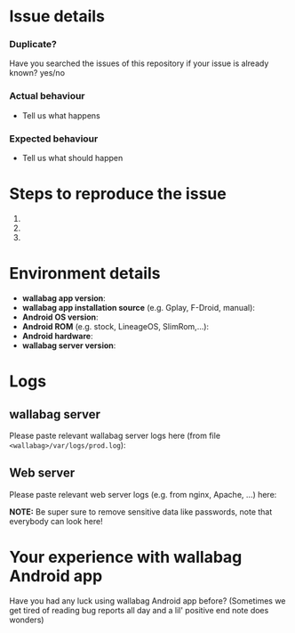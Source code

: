 # Issue details

### Duplicate?
Have you searched the issues of this repository if your issue is already known? yes/no

### Actual behaviour
- Tell us what happens

### Expected behaviour
- Tell us what should happen

# Steps to reproduce the issue
1. 
2.
3. 

# Environment details
- **wallabag app version**: 
- **wallabag app installation source** (e.g. Gplay, F-Droid, manual): 
- **Android OS version**: 
- **Android ROM** (e.g. stock, LineageOS, SlimRom,…): 
- **Android hardware**: 
- **wallabag server version**: 


# Logs
## wallabag server
Please paste relevant wallabag server logs here (from file `<wallabag>/var/logs/prod.log`):


## Web server
Please paste relevant web server logs (e.g. from nginx, Apache, …) here:

**NOTE:** Be super sure to remove sensitive data like passwords, note that everybody can look here!


# Your experience with wallabag Android app
Have you had any luck using wallabag Android app before? (Sometimes we get tired of reading bug reports all day and a lil' positive end note does wonders)

